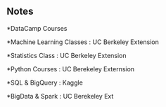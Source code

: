 ## Notes 
*DataCamp Courses

*Machine Learning Classes : UC Berkeley Extension

*Statistics Class : UC Berkeley Extension

*Python Courses : UC Berekeley Externsion

*SQL & BigQuery : Kaggle 

*BigData & Spark : UC Berekeley Ext
